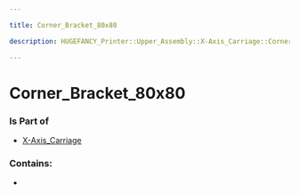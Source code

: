 ```yaml
---

title: Corner_Bracket_80x80

description: HUGEFANCY_Printer::Upper_Assembly::X-Axis_Carriage::Corner_Bracket_80x80

---
```

# Corner_Bracket_80x80
<script>
    var geoarray = '{"Corner_Bracket_80x80": {}}';
</script>
<script>
    var basepath = '/assets/HUGEFANCY_Printer/Upper_Assembly/X-Axis_Carriage/';
</script>
<link rel="stylesheet" href="/css/container.css">

<div id="container"></div>

<!-- these are the required scripts for the three.js scene -->
<script src="/lib/three.min.js"></script>
<script src="/lib/OrbitControls.js"></script>
<script src="/lib/RectAreaLightUniformsLib.js"></script>
<!-- this is your app's lib file -->
<script src="/lib/triceratops_app.js"></script>
### Is Part of
- [X-Axis_Carriage](../X-Axis_Carriage)  

### Contains:
- [](./Corner_Bracket_80x80/)

